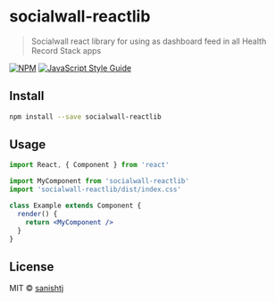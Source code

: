 # socialwall-reactlib

> Socialwall react library for using as dashboard feed in all Health Record Stack apps

[![NPM](https://img.shields.io/npm/v/socialwall-reactlib.svg)](https://www.npmjs.com/package/socialwall-reactlib) [![JavaScript Style Guide](https://img.shields.io/badge/code_style-standard-brightgreen.svg)](https://standardjs.com)

## Install

```bash
npm install --save socialwall-reactlib
```

## Usage

```jsx
import React, { Component } from 'react'

import MyComponent from 'socialwall-reactlib'
import 'socialwall-reactlib/dist/index.css'

class Example extends Component {
  render() {
    return <MyComponent />
  }
}
```

## License

MIT © [sanishtj](https://github.com/sanishtj)
